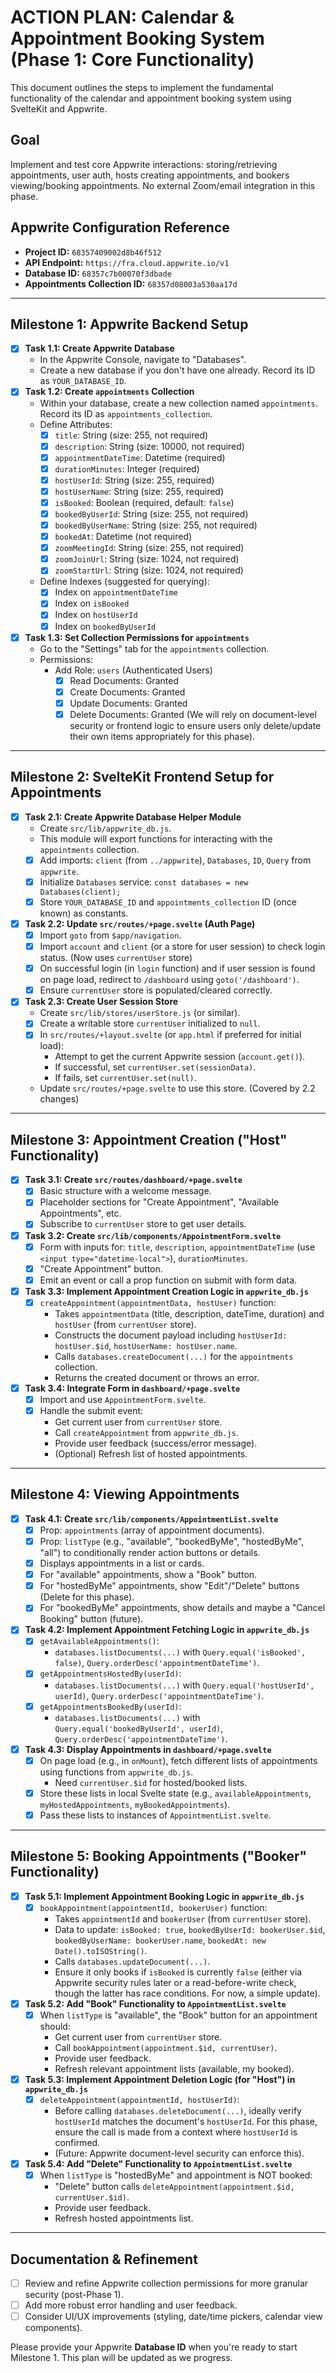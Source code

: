 # ACTION PLAN: Calendar & Appointment Booking System (Phase 1: Core Functionality)

This document outlines the steps to implement the fundamental functionality of the calendar and appointment booking system using SvelteKit and Appwrite.

## Goal

Implement and test core Appwrite interactions: storing/retrieving appointments, user auth, hosts creating appointments, and bookers viewing/booking appointments. No external Zoom/email integration in this phase.

## Appwrite Configuration Reference

- **Project ID:** `68357409002d8b46f512`
- **API Endpoint:** `https://fra.cloud.appwrite.io/v1`
- **Database ID:** `68357c7b00070f3dbade`
- **Appointments Collection ID:** `68357d08003a530aa17d`

---

## Milestone 1: Appwrite Backend Setup

- [x] **Task 1.1: Create Appwrite Database**
    - In the Appwrite Console, navigate to "Databases".
    - Create a new database if you don't have one already. Record its ID as `YOUR_DATABASE_ID`.
- [x] **Task 1.2: Create `appointments` Collection**
    - Within your database, create a new collection named `appointments`. Record its ID as `appointments_collection`.
    - Define Attributes:
        - [x] `title`: String (size: 255, not required)
        - [x] `description`: String (size: 10000, not required)
        - [x] `appointmentDateTime`: Datetime (required)
        - [x] `durationMinutes`: Integer (required)
        - [x] `hostUserId`: String (size: 255, required)
        - [x] `hostUserName`: String (size: 255, required)
        - [x] `isBooked`: Boolean (required, default: `false`)
        - [x] `bookedByUserId`: String (size: 255, not required)
        - [x] `bookedByUserName`: String (size: 255, not required)
        - [x] `bookedAt`: Datetime (not required)
        - [x] `zoomMeetingId`: String (size: 255, not required)
        - [x] `zoomJoinUrl`: String (size: 1024, not required)
        - [x] `zoomStartUrl`: String (size: 1024, not required)
    - Define Indexes (suggested for querying):
        - [x] Index on `appointmentDateTime`
        - [x] Index on `isBooked`
        - [x] Index on `hostUserId`
        - [x] Index on `bookedByUserId`
- [x] **Task 1.3: Set Collection Permissions for `appointments`**
    - Go to the "Settings" tab for the `appointments` collection.
    - Permissions:
        - Add Role: `users` (Authenticated Users)
            - [x] Read Documents: Granted
            - [x] Create Documents: Granted
            - [x] Update Documents: Granted
            - [x] Delete Documents: Granted (We will rely on document-level security or frontend logic to ensure users only delete/update their own items appropriately for this phase).

---

## Milestone 2: SvelteKit Frontend Setup for Appointments

- [x] **Task 2.1: Create Appwrite Database Helper Module**
    - Create `src/lib/appwrite_db.js`.
    - This module will export functions for interacting with the `appointments` collection.
    - [x] Add imports: `client` (from `../appwrite`), `Databases`, `ID`, `Query` from `appwrite`.
    - [x] Initialize `Databases` service: `const databases = new Databases(client);`
    - [x] Store `YOUR_DATABASE_ID` and `appointments_collection` ID (once known) as constants.
- [x] **Task 2.2: Update `src/routes/+page.svelte` (Auth Page)**
    - [x] Import `goto` from `$app/navigation`.
    - [x] Import `account` and `client` (or a store for user session) to check login status. (Now uses `currentUser` store)
    - [x] On successful login (in `login` function) and if user session is found on page load, redirect to `/dashboard` using `goto('/dashboard')`.
    - [x] Ensure `currentUser` store is populated/cleared correctly.
- [x] **Task 2.3: Create User Session Store**
    - Create `src/lib/stores/userStore.js` (or similar).
    - [x] Create a writable store `currentUser` initialized to `null`.
    - [x] In `src/routes/+layout.svelte` (or `app.html` if preferred for initial load):
        - Attempt to get the current Appwrite session (`account.get()`).
        - If successful, set `currentUser.set(sessionData)`.
        - If fails, set `currentUser.set(null)`.
    - Update `src/routes/+page.svelte` to use this store. (Covered by 2.2 changes)

---

## Milestone 3: Appointment Creation ("Host" Functionality)

- [x] **Task 3.1: Create `src/routes/dashboard/+page.svelte`**
    - [x] Basic structure with a welcome message.
    - [x] Placeholder sections for "Create Appointment", "Available Appointments", etc.
    - [x] Subscribe to `currentUser` store to get user details.
- [x] **Task 3.2: Create `src/lib/components/AppointmentForm.svelte`**
    - [x] Form with inputs for: `title`, `description`, `appointmentDateTime` (use `<input type="datetime-local">`), `durationMinutes`.
    - [x] "Create Appointment" button.
    - [x] Emit an event or call a prop function on submit with form data.
- [x] **Task 3.3: Implement Appointment Creation Logic in `appwrite_db.js`**
    - [x] `createAppointment(appointmentData, hostUser)` function:
        - Takes `appointmentData` (title, description, dateTime, duration) and `hostUser` (from `currentUser` store).
        - Constructs the document payload including `hostUserId: hostUser.$id`, `hostUserName: hostUser.name`.
        - Calls `databases.createDocument(...)` for the `appointments` collection.
        - Returns the created document or throws an error.
- [x] **Task 3.4: Integrate Form in `dashboard/+page.svelte`**
    - [x] Import and use `AppointmentForm.svelte`.
    - [x] Handle the submit event:
        - Get current user from `currentUser` store.
        - Call `createAppointment` from `appwrite_db.js`.
        - Provide user feedback (success/error message).
        - (Optional) Refresh list of hosted appointments.

---

## Milestone 4: Viewing Appointments

- [x] **Task 4.1: Create `src/lib/components/AppointmentList.svelte`**
    - [x] Prop: `appointments` (array of appointment documents).
    - [x] Prop: `listType` (e.g., "available", "bookedByMe", "hostedByMe", "all") to conditionally render action buttons or details.
    - [x] Displays appointments in a list or cards.
    - [x] For "available" appointments, show a "Book" button.
    - [x] For "hostedByMe" appointments, show "Edit"/"Delete" buttons (Delete for this phase).
    - [x] For "bookedByMe" appointments, show details and maybe a "Cancel Booking" button (future).
- [x] **Task 4.2: Implement Appointment Fetching Logic in `appwrite_db.js`**
    - [x] `getAvailableAppointments()`:
        - `databases.listDocuments(...)` with `Query.equal('isBooked', false)`, `Query.orderDesc('appointmentDateTime')`.
    - [x] `getAppointmentsHostedBy(userId)`:
        - `databases.listDocuments(...)` with `Query.equal('hostUserId', userId)`, `Query.orderDesc('appointmentDateTime')`.
    - [x] `getAppointmentsBookedBy(userId)`:
        - `databases.listDocuments(...)` with `Query.equal('bookedByUserId', userId)`, `Query.orderDesc('appointmentDateTime')`.
- [x] **Task 4.3: Display Appointments in `dashboard/+page.svelte`**
    - [x] On page load (e.g., in `onMount`), fetch different lists of appointments using functions from `appwrite_db.js`.
        - Need `currentUser.$id` for hosted/booked lists.
    - [x] Store these lists in local Svelte state (e.g., `availableAppointments`, `myHostedAppointments`, `myBookedAppointments`).
    - [x] Pass these lists to instances of `AppointmentList.svelte`.

---

## Milestone 5: Booking Appointments ("Booker" Functionality)

- [x] **Task 5.1: Implement Appointment Booking Logic in `appwrite_db.js`**
    - [x] `bookAppointment(appointmentId, bookerUser)` function:
        - Takes `appointmentId` and `bookerUser` (from `currentUser` store).
        - Data to update: `isBooked: true`, `bookedByUserId: bookerUser.$id`, `bookedByUserName: bookerUser.name`, `bookedAt: new Date().toISOString()`.
        - Calls `databases.updateDocument(...)`.
        - Ensure it only books if `isBooked` is currently `false` (either via Appwrite security rules later or a read-before-write check, though the latter has race conditions. For now, a simple update).
- [x] **Task 5.2: Add "Book" Functionality to `AppointmentList.svelte`**
    - [x] When `listType` is "available", the "Book" button for an appointment should:
        - Get current user from `currentUser` store.
        - Call `bookAppointment(appointment.$id, currentUser)`.
        - Provide user feedback.
        - Refresh relevant appointment lists (available, my booked).
- [x] **Task 5.3: Implement Appointment Deletion Logic (for "Host") in `appwrite_db.js`**
    - [x] `deleteAppointment(appointmentId, hostUserId)`:
        - Before calling `databases.deleteDocument(...)`, ideally verify `hostUserId` matches the document's `hostUserId`. For this phase, ensure the call is made from a context where `hostUserId` is confirmed.
        - (Future: Appwrite document-level security can enforce this).
- [x] **Task 5.4: Add "Delete" Functionality to `AppointmentList.svelte`**
    - [x] When `listType` is "hostedByMe" and appointment is NOT booked:
        - "Delete" button calls `deleteAppointment(appointment.$id, currentUser.$id)`.
        - Provide user feedback.
        - Refresh hosted appointments list.

---

## Documentation & Refinement

- [ ] Review and refine Appwrite collection permissions for more granular security (post-Phase 1).
- [ ] Add more robust error handling and user feedback.
- [ ] Consider UI/UX improvements (styling, date/time pickers, calendar view components).

Please provide your Appwrite **Database ID** when you're ready to start Milestone 1.
This plan will be updated as we progress. 